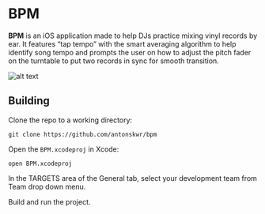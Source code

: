 # BPM

**BPM** is an iOS application made to help DJs practice mixing vinyl records by ear. It features “tap tempo” with the smart averaging algorithm to help identify song tempo and prompts the user on how to adjust the pitch fader on the turntable to put two records in sync for smooth transition.

![alt text](img/iphone_screen_capture.gif)

## Building

Clone the repo to a working directory:

```
git clone https://github.com/antonskwr/bpm
```

Open the `BPM.xcodeproj` in Xcode:

```
open BPM.xcodeproj
```

In the TARGETS area of the General tab, select your development team from Team drop down menu.

Build and run the project.
